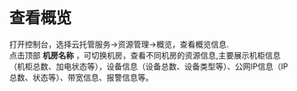 # 查看概览

打开控制台，选择云托管服务->资源管理->概览，查看概览信息.</br>
点击顶部 **机房名称** ，可切换机房，查看不同机房的资源信息,主要展示机柜信息（机柜总数、加电状态等），设备信息（设备总数、设备类型等）、公网IP信息（IP总数、状态等）、带宽信息、报警信息等。

